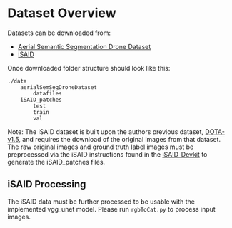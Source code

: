 # Dataset Overview

Datasets can be downloaded from:

- [Aerial Semantic Segmentation Drone Dataset](https://www.kaggle.com/bulentsiyah/semantic-drone-dataset)
- [iSAID](https://captain-whu.github.io/iSAID/dataset.html)

Once downloaded folder structure should look like this:

```
./data
    aerialSemSegDroneDataset
        datafiles
    iSAID_patches
        test
        train
        val
```

Note: The iSAID dataset is built upon the authors previous dataset, [DOTA-v1.5](https://captain-whu.github.io/DOTA/dataset.html), and requires the download of the original images from that dataset. The raw original images and ground truth label images must be preprocessed via the iSAID instructions found in the [iSAID_Devkit](https://github.com/CAPTAIN-WHU/iSAID_Devkit) to generate the iSAID_patches files.

## iSAID Processing
The iSAID data must be further processed to be usable with the implemented vgg_unet model. Please run `rgbToCat.py` to process input images.